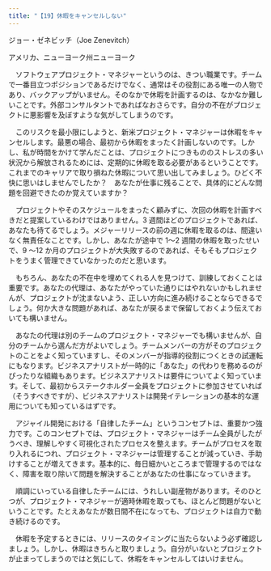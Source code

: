 ```yaml
---
title: "【19】休暇をキャンセルしない"
---
```



ジョー・ゼネビッチ（Joe Zenevitch）



アメリカ、ニューヨーク州ニューヨーク


　ソフトウェアプロジェクト・マネジャーというのは、きつい職業です。チームで一番目立つポジションであるだけでなく、通常はその役割にある唯一の人物であり、バックアップがいません。そのなかで休暇を計画するのは、なかなか難しいことです。外部コンサルタントであればなおさらです。自分の不在がプロジェクトに悪影響を及ぼすような気がしてしまうのです。

　このリスクを最小限にしようと、新米プロジェクト・マネジャーは休暇をキャンセルします。最悪の場合、最初から休暇をまったく計画しないのです。しかし、私が時間をかけて学んだことは、プロジェクトにつきもののストレスの多い状況から解放されるためには、定期的に休暇を取る必要があるということです。これまでのキャリアで取り損ねた休暇について思い出してみましょう。ひどく不快に思いはしませんでしたか？　あなたが仕事に残ることで、具体的にどんな問題を回避できたのか覚えていますか？

　プロジェクトやそのスケジュールをまったく顧みずに、次回の休暇を計画すべきだと提案しているわけではありません。3 週間ほどのプロジェクトであれば、あなたも待てるでしょう。メジャーリリースの前の週に休暇を取るのは、間違いなく無責任なことです。しかし、あなたが途中で 1～2 週間の休暇を取ったせいで、9 ～12 か月のプロジェクトが大失敗するのであれば、そもそもプロジェクトをうまく管理できていなかったのだと思います。

　もちろん、あなたの不在中を埋めてくれる人を見つけて、訓練しておくことは重要です。あなたの代理は、あなたがやっていた通りにはやれないかもしれませんが、プロジェクトが沈まないよう、正しい方向に進み続けることならできるでしょう。何か大きな問題があれば、あなたが戻るまで保留しておくよう伝えておいても構いません。

　あなたの代理は別のチームのプロジェクト・マネジャーでも構いませんが、自分のチームから選んだ方がよいでしょう。チームメンバーの方がそのプロジェクトのことをよく知っていますし、そのメンバーが指導的役割につくときの試運転にもなります。ビジネスアナリストが一時的に「あなた」の代わりを務めるのがぴったりな組織もあります。ビジネスアナリストは要件についてよく知っています。そして、最初からステークホルダー全員をプロジェクトに参加させていれば（そうすべきですが）、ビジネスアナリストは開発イテレーションの基本的な運用についても知っているはずです。

　アジャイル開発における「自律したチーム」というコンセプトは、重要かつ強力です。このコンセプトでは、プロジェクト・マネジャーはチーム全員がしたがうべき、理解しやすく可視化されたプロセスを整えます。チームがプロセスを取り入れるにつれ、プロジェクト・マネジャーは管理することが減っていき、手助けすることが増えてきます。基本的に、毎日細かいところまで管理するのではなく、障害を取り除いて問題を解決することがあなたの仕事になっていきます。

　順調にいっている自律したチームには、うれしい副産物があります。そのひとつが、プロジェクト・マネジャーが適時休暇を取っても、ほとんど問題がないということです。たとえあなたが数日間不在になっても、プロジェクトは自力で動き続けるのです。

　休暇を予定するときには、リリースのタイミングに当たらないよう必ず確認しましょう。しかし、休暇はきちんと取りましょう。自分がいないとプロジェクトが止まってしまうのではと気にして、休暇をキャンセルしてはいけません。

